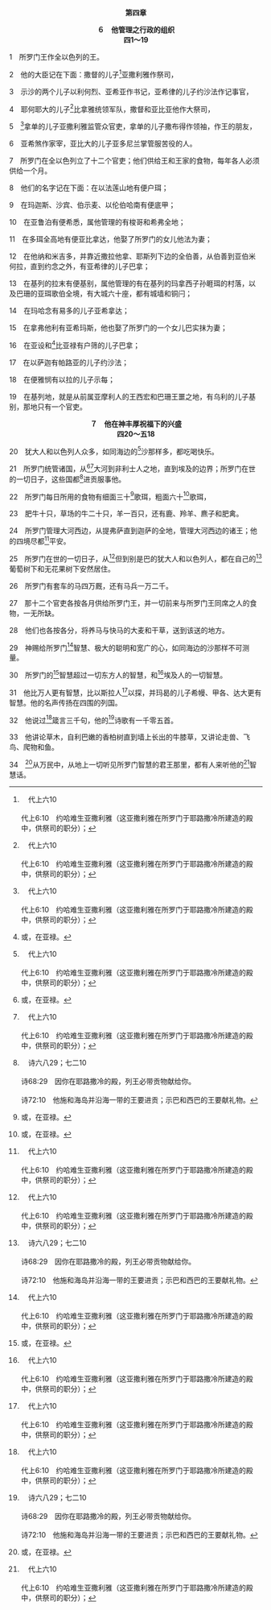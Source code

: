 <p style="text-align:center;font-weight:bold;">第四章</p>

<p style="text-align:center;font-weight:bold;">６　他管理之行政的组织<br>四1～19</p>

1　所罗门王作全以色列的王。

2　他的大臣记在下面：撒督的儿子[^a]亚撒利雅作祭司，

[^a]:　代上六10<br><br>代上6:10　约哈难生亚撒利雅（这亚撒利雅在所罗门于耶路撒冷所建造的殿中，供祭司的职分）；

3　示沙的两个儿子以利何烈、亚希亚作书记，亚希律的儿子约沙法作记事官，

4　耶何耶大的儿子[^a]比拿雅统领军队，撒督和亚比亚他作大祭司，

[^a]:　撒下八18；二三20；王上二35<br><br>撒下8:18　耶何耶大的儿子比拿雅统管基利提人和比利提人，大卫的众子都作领袖。<br><br>撒下23:20　有甲薛勇士耶何耶大的儿子比拿雅，是大有作为的。他杀了摩押人亚利伊勒的两个儿子；又在下雪的日子下坑里去，杀了一只狮子。<br><br>王上2:35　王就立耶何耶大的儿子比拿雅统领军队，代替约押，又使祭司撒督代替亚比亚他。

5　[^a]拿单的儿子亚撒利雅监管众官吏，拿单的儿子撒布得作领袖，作王的朋友，

[^a]:　撒下七2<br><br>撒下7:2　那时，王对申言者拿单说，看哪，我住在香柏木的宫中，神的约柜反倒住在幔子里。

6　亚希煞作家宰，亚比大的儿子亚多尼兰掌管服苦役的人。

7　所罗门在全以色列立了十二个官吏；他们供给王和王家的食物，每年各人必须供给一个月。

8　他们的名字记在下面：在以法莲山地有便户珥；

9　在玛迦斯、沙宾、伯示麦、以伦伯哈南有便底甲；

10　在亚鲁泊有便希悉，属他管理的有梭哥和希弗全地；

11　在多珥全高地有便亚比拿达，他娶了所罗门的女儿他法为妻；

12　在他纳和米吉多，并靠近撒拉他拿、耶斯列下边的全伯善，从伯善到亚伯米何拉，直到约念之外，有亚希律的儿子巴拿；

13　在基列的拉末有便基别，属他管理的有在基列的玛拿西子孙睚珥的村落，以及巴珊的亚珥歌伯全境，有大城六十座，都有城墙和铜闩；

14　在玛哈念有易多的儿子亚希拿达；

15　在拿弗他利有亚希玛斯，他也娶了所罗门的一个女儿巴实抹为妻；

16　在亚设和[^1]比亚禄有户筛的儿子巴拿；

[^1]:或，在亚禄。

17　在以萨迦有帕路亚的儿子约沙法；

18　在便雅悯有以拉的儿子示每；

19　在基列地，就是从前属亚摩利人的王西宏和巴珊王噩之地，有乌利的儿子基别，那地只有一个官吏。
<p style="text-align:center;font-weight:bold;">７　他在神丰厚祝福下的兴盛<br>四20～五18</p>

20　犹大人和以色列人众多，如同海边的[^a]沙那样多，都吃喝快乐。

[^a]:　创二二17；代下一9<br><br>创22:17　论福，我必赐福给你；论繁增，我必使你的后裔繁增，如同天上的星，海边的沙；你的后裔必得着仇敌的城门；<br><br>代下1:9　耶和华神啊，现在求你使你向我父亲大卫所说的话得以实现；因你立我作这民的王，他们如同地上的尘沙那样多。

21　所罗门统管诸国，从[^1][^a]大河到非利士人之地，直到埃及的边界；所罗门在世的一切日子，这些国都[^b]进贡服事他。

[^1]:即幼发拉底河。24节者同。所罗门统管的范围，从幼发拉底大河延伸到非利士人之地(在地中海岸)，直到埃及的边界(代下九26)，这应验了神向祂选民以色列的应许(创十五18，出二三31，申十一24)。这应许终极的应验是在基督第二次来以后，千年国时期以色列复兴的时候(见创十五18注1)。

[^a]:　创十五18；出二三31；书一4；诗七二8<br><br>创15:18　当那日，耶和华与亚伯兰立约，说，我已赐给你的后裔，从埃及河直到伯拉大河之地，<br><br>出23:31　我要定你的境界，从红海直到非利士海，又从旷野直到大河；我要将那地的居民交在你手中，你要将他们从你面前撵出去。<br><br>书1:4　从旷野和这利巴嫩，直到大河，就是伯拉河，赫人的全地，又到大海日落之处，都要作你们的境界。<br><br>诗72:8　祂要执掌权柄，从这海直到那海，从大河直到地极。

[^b]:　诗六八29；七二10<br><br>诗68:29　因你在耶路撒冷的殿，列王必带贡物献给你。<br><br>诗72:10　他施和海岛并沿海一带的王要进贡；示巴和西巴的王要献礼物。

22　所罗门每日所用的食物有细面三十[^1]歌珥，粗面六十[^1]歌珥，

[^1]:等于一贺梅珥或十伊法，约二百公升。

23　肥牛十只，草场的牛二十只，羊一百只，还有鹿、羚羊、麃子和肥禽。

24　所罗门管理大河西边，从提弗萨直到迦萨的全地，管理大河西边的诸王；他的四境尽都[^a]平安。

[^a]:　代上二二9<br><br>代上22:9　看哪，你要生一个儿子；他必是个得享安息的人，我必使他得安息，不被四围一切仇敌扰乱；他的名要叫所罗门，他在位的日子，我必将和平与安宁赐给以色列。

25　所罗门在世的一切日子，从[^a]但到别是巴的犹大人和以色列人，都在自己的[^b]葡萄树下和无花果树下安然居住。

[^a]:　撒下三10；十七11；二四2<br><br>撒下3:10　把国从扫罗家挪去，建立大卫的位，使他治理以色列和犹大，从但直到别是巴，愿神重重地降罚与我！<br><br>撒下17:11　依我之计，不如将全以色列的人，从但直到别是巴，如同海边的沙那样多，聚集到你这里来，你也亲自出战。<br><br>撒下24:2　王对跟随他的军队元帅约押说，你去走遍以色列众支派，从但直到别是巴，数点百姓，我好知道百姓的数目。

[^b]:　王下十八31；赛三六16；弥四4；亚三10<br><br>王下18:31　不要听希西家的话，因亚述王如此说，你们要与我和好，出来向我投降；各人就可以吃自己葡萄树和无花果树的果子，喝自己井里的水；<br><br>赛36:16　不要听希西家的话，因亚述王如此说，你们要与我和好，出来向我投降；各人就可以吃自己葡萄树和无花果树的果子，喝自己井里的水；<br><br>弥4:4　人人都要坐在自己葡萄树下和无花果树下，无人惊扰；因为万军之耶和华已经亲口说了。<br><br>亚3:10　当那日你们各人要请邻舍坐在葡萄树和无花果树下；这是万军之耶和华说的。

26　所罗门有套车的马四万厩，还有马兵一万二千。

27　那十二个官吏各按各月供给所罗门王，并一切前来与所罗门王同席之人的食物，一无所缺。

28　他们也各按各分，将养马与快马的大麦和干草，送到该送的地方。

29　神赐给所罗门[^a]智慧、极大的聪明和宽广的心，如同海边的沙那样不可测量。

[^a]:　王上三12；路十一31<br><br>王上3:12　我就照你的话而行。看哪，我赐你智慧和明辨的心，甚至在你以前没有像你的，在你以后也没有兴起来像你的。<br><br>路11:31　在审判的时候，南方的女王要同这世代的人起来，并要定这世代人的罪，因为她从地极来，要听所罗门的智慧话。看哪，在这里有比所罗门更大的。

30　所罗门的[^1]智慧超过一切东方人的智慧，和[^a]埃及人的一切智慧。

[^1]:所罗门的智慧完全是在物质的范围里，没有一点属灵的成分。他的智慧与保罗的智慧截然不同。保罗的智慧是属灵的智慧，论到基督安家在我们心里(弗三17)，我们照着灵行事为人(罗八4)，以及二灵—神的灵和人的灵(罗八16)。所罗门的智慧是那要来之真智慧的影儿。真正的智慧乃是神；神具体化身在基督里(西二9)，基督又成了我们的智慧，在我们里面(林前一24，30)，使我们与神是一，并使我们在生命和性情上，但不在神格上，与神一式一样。这是何等的智慧！

[^a]:　参徒七22<br><br>徒7:22　摩西在埃及人的一切智慧上受了训练，说话行事都有能力。

31　他比万人更有智慧，比以斯拉人[^a]以探，并玛曷的儿子希幔、甲各、达大更有智慧。他的名声传扬在四围的列国。

[^a]:　代上十五19；诗八九1<br><br>代上15:19　这样，歌唱的希幔、亚萨、以探敲铜钹，大发响声；<br><br>诗89:1　以斯拉人以探的训诲诗。<br><br>我要歌唱耶和华的慈爱，直到永远；我要用口将你的信实传与万代。

32　他说过[^a]箴言三千句，他的[^b]诗歌有一千零五首。

[^a]:　箴一1；传十二9<br><br>箴1:1　大卫的儿子以色列王所罗门的箴言：<br><br>传12:9　传道者不仅有智慧，也将知识教训众人；他又衡量又考察，又编集许多箴言。

[^b]:　歌一1<br><br>歌1:1　歌中的歌，就是所罗门的歌。

33　他讲论草木，自利巴嫩的香柏树直到墙上长出的牛膝草，又讲论走兽、飞鸟、爬物和鱼。

34　[^1]从万民中，从地上一切听见所罗门智慧的君王那里，都有人来听他的[^a]智慧话。

[^1]:所罗门辉煌的国，连同他在神丰厚祝福下的兴盛(四20～五18，九～十)，预表千年国时期基督的国。在千年国期间，列国都要归向基督(亚十四16)。

[^a]:　代下九23；王上十1；参王上十8<br><br>代下9:23　全地的王都求见所罗门的面，要听神赐在他心中智慧的话。<br><br>王上10:1　示巴女王听见所罗门因耶和华之名所得的名声，就来要用难解的话试验所罗门。<br><br>王上10:8　属你的人是有福的！你的这些臣仆，常侍立在你面前听你智慧的话，是有福的！


